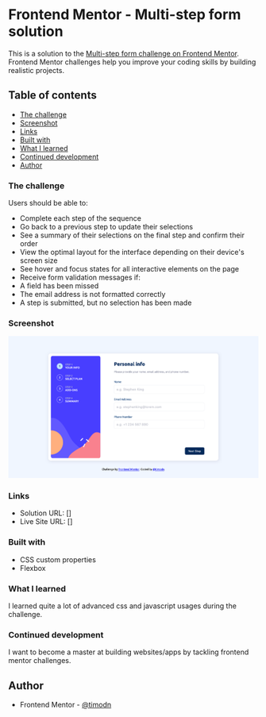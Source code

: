 # Frontend Mentor - Multi-step form solution

This is a solution to the [Multi-step form challenge on Frontend Mentor](https://www.frontendmentor.io/challenges/multistep-form-YVAnSdqQBJ). Frontend Mentor challenges help you improve your coding skills by building realistic projects. 

## Table of contents

- [The challenge](#the-challenge)
- [Screenshot](#screenshot)
- [Links](#links)
- [Built with](#built-with)
- [What I learned](#what-i-learned)
- [Continued development](#continued-development)
- [Author](#author)

### The challenge

Users should be able to:

- Complete each step of the sequence
- Go back to a previous step to update their selections
- See a summary of their selections on the final step and confirm their order
- View the optimal layout for the interface depending on their device's screen size
- See hover and focus states for all interactive elements on the page
- Receive form validation messages if:
- A field has been missed
- The email address is not formatted correctly
- A step is submitted, but no selection has been made

### Screenshot

![](./images/multistepformss.png)

### Links

- Solution URL: []
- Live Site URL: []

### Built with

- CSS custom properties
- Flexbox

### What I learned

I learned quite a lot of advanced css and javascript usages during the challenge.

### Continued development

I want to become a master at building websites/apps by tackling frontend mentor challenges.

## Author

- Frontend Mentor - [@timodn](https://www.frontendmentor.io/profile/timodn)